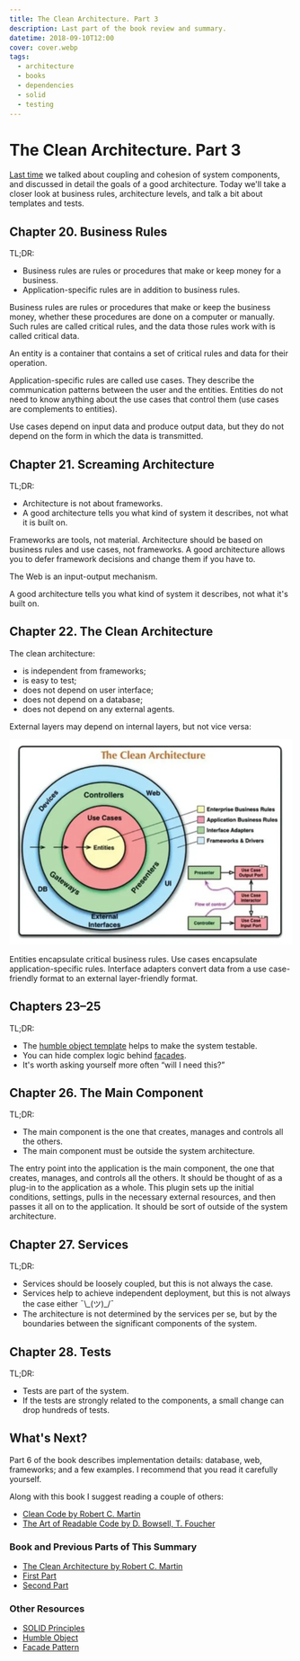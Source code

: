 ```yaml
---
title: The Clean Architecture. Part 3
description: Last part of the book review and summary.
datetime: 2018-09-10T12:00
cover: cover.webp
tags:
  - architecture
  - books
  - dependencies
  - solid
  - testing
---
```


# The Clean Architecture. Part 3

[Last time](/blog/clean-architecture-2/) we talked about coupling and cohesion of system components, and discussed in detail the goals of a good architecture. Today we'll take a closer look at business rules, architecture levels, and talk a bit about templates and tests.

## Chapter 20. Business Rules

TL;DR:

- Business rules are rules or procedures that make or keep money for a business.
- Application-specific rules are in addition to business rules.

Business rules are rules or procedures that make or keep the business money, whether these procedures are done on a computer or manually. Such rules are called critical rules, and the data those rules work with is called critical data.

An entity is a container that contains a set of critical rules and data for their operation.

Application-specific rules are called use cases. They describe the communication patterns between the user and the entities. Entities do not need to know anything about the use cases that control them (use cases are complements to entities).

Use cases depend on input data and produce output data, but they do not depend on the form in which the data is transmitted.

## Chapter 21. Screaming Architecture

TL;DR:

- Architecture is not about frameworks.
- A good architecture tells you what kind of system it describes, not what it is built on.

Frameworks are tools, not material. Architecture should be based on business rules and use cases, not frameworks. A good architecture allows you to defer framework decisions and change them if you have to.

The Web is an input-output mechanism.

A good architecture tells you what kind of system it describes, not what it's built on.

## Chapter 22. The Clean Architecture

The clean architecture:

- is independent from frameworks;
- is easy to test;
- does not depend on user interface;
- does not depend on a database;
- does not depend on any external agents.

External layers may depend on internal layers, but not vice versa:

![External system layers depend on internal ones](./diagram.webp)

Entities encapsulate critical business rules. Use cases encapsulate application-specific rules. Interface adapters convert data from a use case-friendly format to an external layer-friendly format.

## Chapters 23–25

TL;DR:

- The [humble object template](https://stackoverflow.com/questions/5324049/what-is-the-humble-object-pattern-and-when-is-it-useful) helps to make the system testable.
- You can hide complex logic behind [facades](https://github.com/kamranahmedse/design-patterns-for-humans#-facade).
- It's worth asking yourself more often “will I need this?”

## Chapter 26. The Main Component

TL;DR:

- The main component is the one that creates, manages and controls all the others.
- The main component must be outside the system architecture.

The entry point into the application is the main component, the one that creates, manages, and controls all the others. It should be thought of as a plug-in to the application as a whole. This plugin sets up the initial conditions, settings, pulls in the necessary external resources, and then passes it all on to the application. It should be sort of outside of the system architecture.

## Chapter 27. Services

TL;DR:

- Services should be loosely coupled, but this is not always the case.
- Services help to achieve independent deployment, but this is not always the case either ¯\\\_(ツ)\_/¯
- The architecture is not determined by the services per se, but by the boundaries between the significant components of the system.

## Chapter 28. Tests

TL;DR:

- Tests are part of the system.
- If the tests are strongly related to the components, a small change can drop hundreds of tests.

## What's Next?

Part 6 of the book describes implementation details: database, web, frameworks; and a few examples. I recommend that you read it carefully yourself.

Along with this book I suggest reading a couple of others:

- [Clean Code by Robert C. Martin](/blog/clean-code/)
- [The Art of Readable Code by D. Bowsell, T. Foucher](/blog/the-art-of-readable-code/)

### Book and Previous Parts of This Summary

- [The Clean Architecture by Robert C. Martin](https://www.goodreads.com/book/show/18043011-clean-architecture)
- [First Part](/blog/clean-architecture/)
- [Second Part](/blog/clean-architecture-2/)

### Other Resources

- [SOLID Principles](https://en.wikipedia.org/wiki/SOLID)
- [Humble Object](https://stackoverflow.com/questions/5324049/what-is-the-humble-object-pattern-and-when-is-it-useful)
- [Facade Pattern](https://github.com/kamranahmedse/design-patterns-for-humans#-facade)
